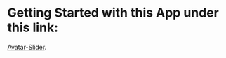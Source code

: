 # Getting Started with this App under this link:

[Avatar-Slider](https://hurado.github.io/avatar-slider/public/index.html).
